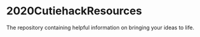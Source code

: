 # 2020CutiehackResources
The repository containing helpful information on bringing your ideas to life.
